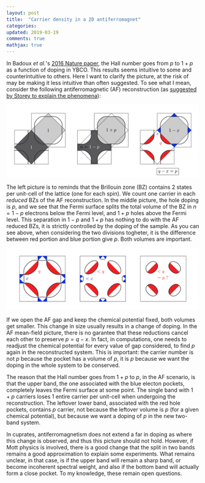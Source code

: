 ```yaml
---
layout: post
title:  "Carrier density in a 2D antiferromagnet"
categories:
updated: 2019-03-19
comments: true
mathjax: true
---
```


In Badoux _et al._'s <a href="https://www.nature.com/articles/nature16983">2016 Nature paper</a>, the Hall number goes from $p$ to $1+p$ as a function of doping in YBCO. This results seems intuitive to some and counterintuitive to others. Here I want to clarify the picture, at the risk of may be making it less intuitive than often suggested. To see what I mean, consider the following antiferromagnetic (AF) reconstruction (as <a href="https://iopscience.iop.org/article/10.1209/0295-5075/113/27003/meta">suggested by Storey to explain the phenomena</a>):

<img class="center" src="/img/dividingBrillouin-01.png"  title="dividing the Brillouin zone" width="1000px"/>

The left picture is to reminds that the Brillouin zone (BZ) contains 2 states per unit-cell of the lattice (one for each spin). We count one carrier in each _reduced_ BZs of the AF reconstruction. In the middle picture, the hole doping is $p$, and we see that the Fermi surface splits the total volume of the BZ in $n=1-p$ electrons below the Fermi level, and $1+p$ holes above the Fermi level. This separation in $1-p$ and $1+p$ has nothing to do with the AF reduced BZs, it is strictly controlled by the doping of the sample. As you can see above, when considering the two divisions togheter, it is the difference between red portion and blue portion give $p$. Both volumes are important. 

<img class="center" src="/img/dividingBrillouin-02.png"  title="Increasing the gap at fixed chemical potential" width="1000px"/>

If we open the AF gap and keep the chemical potential fixed, both volumes get smaller. This change in size usually results in a change of doping. In the AF mean-field picture, there is no garantee that these reductions cancel each other to preserve $p=q-x$. In fact, in computations, one needs to readjust the chemical potential for every value of gap considered, to find $p$ again in the reconstructed system. This is important: the carrier number is not $p$ because the pocket has a volume of $p$, it is $p$ because we want the doping in the whole system to be conserved.

The reason that the Hall number goes from $1+p$ to $p$, in the AF scenario, is that the upper band, the one associated with the blue electon pockets, completely leaves the Fermi surface at some point. The single band with $1+p$ carriers loses $1$ entire carrier per unit-cell when undergoing the reconstruction. The leftover lower band, associated with the red hole pockets, contains $p$ carrier, not because the leftover volume is $p$ (for a given chemical potential), but because we want a doping of $p$ in the new two-band system.

In cuprates, antiferromagnetism does not extend a far in doping as where this change is observed, and thus this picture should not hold. However, if Mott physics is involved, there is a good change that the split in two bands remains a good approximation to explain some experiments. What remains unclear, in that case, is if the upper band will remain a sharp band, or become incoherent spectral weight, and also if the bottom band will actually form a close pocket. To my knowledge, these remain open questions.
